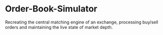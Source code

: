 # Order-Book-Simulator
Recreating the central matching engine of an exchange, processing buy/sell orders and maintaining the live state of market depth.
